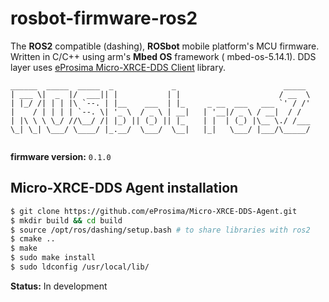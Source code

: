 # rosbot-firmware-ros2
The **ROS2** compatible (dashing), **ROSbot** mobile platform's MCU firmware. Written in C/C++ using arm's **Mbed OS** framework ( mbed-os-5.14.1). DDS layer uses [eProsima Micro-XRCE-DDS Client](https://micro-xrce-dds.readthedocs.io/en/latest/index.html) library.


```
______  _____  _____  _             _                        _____ 
| ___ \|  _  |/  ___|| |           | |                      / __  \
| |_/ /| | | |\ `--. | |__    ___  | |_     _ __  ___   ___ `' / /'
|    / | | | | `--. \| '_ \  / _ \ | __|   | '__|/ _ \ / __|  / /  
| |\ \ \ \_/ //\__/ /| |_) || (_) || |_    | |  | (_) |\__ \./ /___
\_| \_| \___/ \____/ |_.__/  \___/  \__|   |_|   \___/ |___/\_____/
                                                                   
```
**firmware version:** `0.1.0`

## Micro-XRCE-DDS Agent installation

```bash
$ git clone https://github.com/eProsima/Micro-XRCE-DDS-Agent.git
$ mkdir build && cd build
$ source /opt/ros/dashing/setup.bash # to share libraries with ros2
$ cmake ..
$ make
$ sudo make install
$ sudo ldconfig /usr/local/lib/
```

**Status:** In development